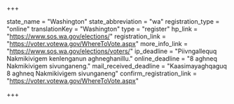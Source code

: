 +++

state_name = "Washington"
state_abbreviation = "wa"
registration_type = "online"
translationKey = "Washington"
type = "register"
hp_link = "https://www.sos.wa.gov/elections/"
registration_link = "https://voter.votewa.gov/WhereToVote.aspx"
more_info_link = "https://www.sos.wa.gov/elections/voters/"
ip_deadline = "Piivngallequq Nakmikivigem kenlenganun aghneghanillu."
online_deadline = "8 aghneq Nakmikivigem sivunganeng."
mail_received_deadline = "Kaasimayaghqaguq 8 aghneq Nakmikivigem sivunganeng"
confirm_registration_link = "https://voter.votewa.gov/WhereToVote.aspx"

+++